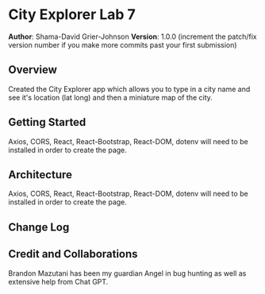 # City Explorer Lab 7

**Author**: Shama-David Grier-Johnson
**Version**: 1.0.0 (increment the patch/fix version number if you make more commits past your first submission)

## Overview
Created the City Explorer app which allows you to type in a city name and see it's location (lat long) and then a miniature map of the city.

## Getting Started
Axios, CORS, React, React-Bootstrap, React-DOM, dotenv will need to be installed in order to create the page.

## Architecture
Axios, CORS, React, React-Bootstrap, React-DOM, dotenv will need to be installed in order to create the page.

## Change Log
<!-- Use this area to document the iterative changes made to your application as each feature is successfully implemented. Use time stamps. Here's an example:

01-01-2001 4:59pm - Application now has a fully-functional express server, with a GET route for the location resource. -->

## Credit and Collaborations
Brandon Mazutani has been my guardian Angel in bug hunting as well as extensive help from Chat GPT.
